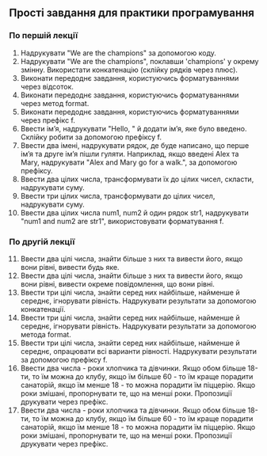 ## Прості завдання для практики програмування

### По першій лекції

1. Надрукувати "We are the champions" за допомогою коду.
2. Надрукувати "We are the champions", поклавши 'champions' у окрему змінну. Використати конкатенацію (склійку рядків через плюс).
3. Виконати передоднє завдання, користуючись форматуваннями через відсоток.
4. Виконати передоднє завдання, користуючись форматуваннями через метод format.
5. Виконати передоднє завдання, користуючись форматуваннями через префікс f.
6. Ввести імʼя, надрукувати "Hello, " й додати імʼя, яке було введено. Склійку робити за допомогою префіксу f.
7. Ввести два імені, надрукувати рядок, де буде написано, що перше імʼя та друге імʼя пішли гуляти. Наприклад, якщо введені Alex та Mary, надрукувати "Alex and Mary go for a walk.", за допомогою префіксу.
8. Ввести два цілих числа, трансформувати їх до цілих чисел, скласти, надрукувати суму.
9. Ввести три цілих числа, трансформувати до цілих чисел, надрукувати суму.
10. Ввести два цілих числа num1, num2 й один рядок str1, надрукувати "num1 and num2 are str1", використовувати форматування f.

### По другій лекції

11. Ввести два цілі числа, знайти більше з них та вивести його, якщо вони рівні, вивести будь яке.
12. Ввести два цілі числа, знайти більше з них та вивести його, якщо вони рівні, вивести окреме повідомлення, що вони рівні.
13. Ввести три цілі числа, знайти серед них найбільше, найменше й середнє, ігнорувати рівність. Надрукувати результати за допомогою конкатенації.
14. Ввести три цілі числа, знайти серед них найбільше, найменше й середнє, ігнорувати рівність. Надрукувати результати за допомогою метода format.
15. Ввести три цілі числа, знайти серед них найбільше, найменше й середнє, опрацювати всі варианти рівності. Надрукувати результати за допомогою префіксу f.
16. Ввести два числа - роки хлопчика та дівчинки. Якщо обом більше 18-ти, то їм можна до клубу, якщо їм більше 60 - то їм краще порадити санаторій, якщо їм менше 18 - то можна порадити їм піццерію. Якщо роки змішані, пропорнувати те, що на менші роки. Пропозиції друкувати через префікс.
17. Ввести два числа - роки хлопчика та дівчинки. Якщо обом більше 18-ти, то їм можна до клубу, якщо їм більше 60 - то їм краще порадити санаторій, якщо їм менше 18 - то можна порадити їм піццерію. Якщо роки змішані, пропорнувати те, що на менші роки. Пропозиції друкувати через префікс. 

